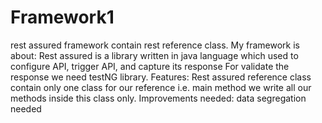 # Framework1
rest assured framework contain rest reference class.
My framework is about:
Rest assured is a library written in java language which used to configure API, trigger API, and capture its response
For validate the response we need testNG library. 
Features:
Rest assured reference class contain only one class for our reference i.e. main method we write all our methods inside this class only. 
Improvements needed:
data segregation needed
